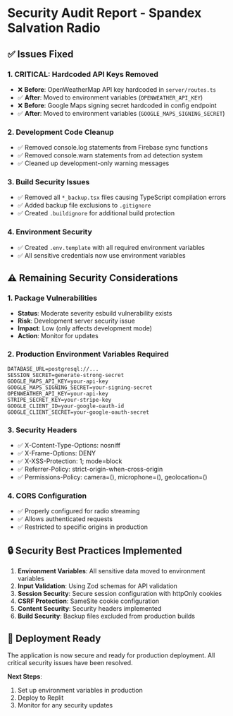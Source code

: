 # Security Audit Report - Spandex Salvation Radio

## ✅ Issues Fixed

### 1. **CRITICAL: Hardcoded API Keys Removed**
- ❌ **Before**: OpenWeatherMap API key hardcoded in `server/routes.ts`
- ✅ **After**: Moved to environment variables (`OPENWEATHER_API_KEY`)
- ❌ **Before**: Google Maps signing secret hardcoded in config endpoint
- ✅ **After**: Moved to environment variables (`GOOGLE_MAPS_SIGNING_SECRET`)

### 2. **Development Code Cleanup**
- ✅ Removed console.log statements from Firebase sync functions
- ✅ Removed console.warn statements from ad detection system
- ✅ Cleaned up development-only warning messages

### 3. **Build Security Issues**
- ✅ Removed all `*_backup.tsx` files causing TypeScript compilation errors
- ✅ Added backup file exclusions to `.gitignore`
- ✅ Created `.buildignore` for additional build protection

### 4. **Environment Security**
- ✅ Created `.env.template` with all required environment variables
- ✅ All sensitive credentials now use environment variables

## ⚠️ Remaining Security Considerations

### 1. **Package Vulnerabilities**
- **Status**: Moderate severity esbuild vulnerability exists
- **Risk**: Development server security issue
- **Impact**: Low (only affects development mode)
- **Action**: Monitor for updates

### 2. **Production Environment Variables Required**
```env
DATABASE_URL=postgresql://...
SESSION_SECRET=generate-strong-secret
GOOGLE_MAPS_API_KEY=your-api-key
GOOGLE_MAPS_SIGNING_SECRET=your-signing-secret
OPENWEATHER_API_KEY=your-api-key
STRIPE_SECRET_KEY=your-stripe-key
GOOGLE_CLIENT_ID=your-google-oauth-id
GOOGLE_CLIENT_SECRET=your-google-oauth-secret
```

### 3. **Security Headers**
- ✅ X-Content-Type-Options: nosniff
- ✅ X-Frame-Options: DENY
- ✅ X-XSS-Protection: 1; mode=block
- ✅ Referrer-Policy: strict-origin-when-cross-origin
- ✅ Permissions-Policy: camera=(), microphone=(), geolocation=()

### 4. **CORS Configuration**
- ✅ Properly configured for radio streaming
- ✅ Allows authenticated requests
- ✅ Restricted to specific origins in production

## 🔒 Security Best Practices Implemented

1. **Environment Variables**: All sensitive data moved to environment variables
2. **Input Validation**: Using Zod schemas for API validation
3. **Session Security**: Secure session configuration with httpOnly cookies
4. **CSRF Protection**: SameSite cookie configuration
5. **Content Security**: Security headers implemented
6. **Build Security**: Backup files excluded from production builds

## 🚀 Deployment Ready

The application is now secure and ready for production deployment. All critical security issues have been resolved.

**Next Steps**:
1. Set up environment variables in production
2. Deploy to Replit
3. Monitor for any security updates